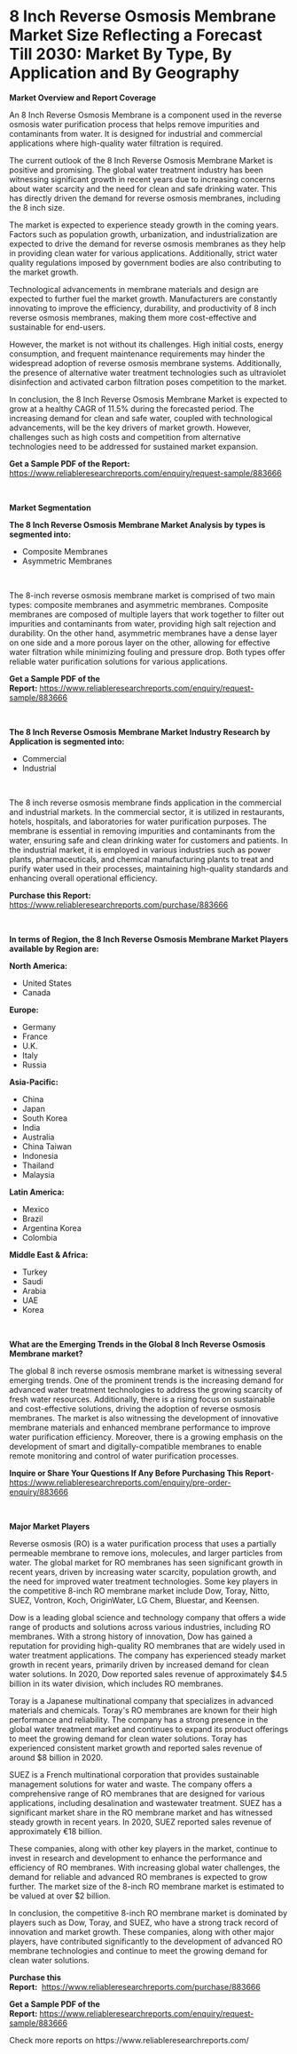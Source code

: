 <p><h1>8 Inch Reverse Osmosis Membrane Market Size Reflecting a Forecast Till 2030: Market By Type, By Application and By Geography</h1></p><p><strong>Market Overview and Report Coverage</strong></p>
<p><p>An 8 Inch Reverse Osmosis Membrane is a component used in the reverse osmosis water purification process that helps remove impurities and contaminants from water. It is designed for industrial and commercial applications where high-quality water filtration is required.</p><p>The current outlook of the 8 Inch Reverse Osmosis Membrane Market is positive and promising. The global water treatment industry has been witnessing significant growth in recent years due to increasing concerns about water scarcity and the need for clean and safe drinking water. This has directly driven the demand for reverse osmosis membranes, including the 8 inch size.</p><p>The market is expected to experience steady growth in the coming years. Factors such as population growth, urbanization, and industrialization are expected to drive the demand for reverse osmosis membranes as they help in providing clean water for various applications. Additionally, strict water quality regulations imposed by government bodies are also contributing to the market growth.</p><p>Technological advancements in membrane materials and design are expected to further fuel the market growth. Manufacturers are constantly innovating to improve the efficiency, durability, and productivity of 8 inch reverse osmosis membranes, making them more cost-effective and sustainable for end-users.</p><p>However, the market is not without its challenges. High initial costs, energy consumption, and frequent maintenance requirements may hinder the widespread adoption of reverse osmosis membrane systems. Additionally, the presence of alternative water treatment technologies such as ultraviolet disinfection and activated carbon filtration poses competition to the market.</p><p>In conclusion, the 8 Inch Reverse Osmosis Membrane Market is expected to grow at a healthy CAGR of 11.5% during the forecasted period. The increasing demand for clean and safe water, coupled with technological advancements, will be the key drivers of market growth. However, challenges such as high costs and competition from alternative technologies need to be addressed for sustained market expansion.</p></p>
<p><strong>Get a Sample PDF of the Report:</strong> <a href="https://www.reliableresearchreports.com/enquiry/request-sample/883666">https://www.reliableresearchreports.com/enquiry/request-sample/883666</a></p>
<p>&nbsp;</p>
<p><strong>Market Segmentation</strong></p>
<p><strong>The 8 Inch Reverse Osmosis Membrane Market Analysis by types is segmented into:</strong></p>
<p><ul><li>Composite Membranes</li><li>Asymmetric Membranes</li></ul></p>
<p>&nbsp;</p>
<p><p>The 8-inch reverse osmosis membrane market is comprised of two main types: composite membranes and asymmetric membranes. Composite membranes are composed of multiple layers that work together to filter out impurities and contaminants from water, providing high salt rejection and durability. On the other hand, asymmetric membranes have a dense layer on one side and a more porous layer on the other, allowing for effective water filtration while minimizing fouling and pressure drop. Both types offer reliable water purification solutions for various applications.</p></p>
<p><strong>Get a Sample PDF of the Report:</strong>&nbsp;<a href="https://www.reliableresearchreports.com/enquiry/request-sample/883666">https://www.reliableresearchreports.com/enquiry/request-sample/883666</a></p>
<p>&nbsp;</p>
<p><strong>The 8 Inch Reverse Osmosis Membrane Market Industry Research by Application is segmented into:</strong></p>
<p><ul><li>Commercial</li><li>Industrial</li></ul></p>
<p>&nbsp;</p>
<p><p>The 8 inch reverse osmosis membrane finds application in the commercial and industrial markets. In the commercial sector, it is utilized in restaurants, hotels, hospitals, and laboratories for water purification purposes. The membrane is essential in removing impurities and contaminants from the water, ensuring safe and clean drinking water for customers and patients. In the industrial market, it is employed in various industries such as power plants, pharmaceuticals, and chemical manufacturing plants to treat and purify water used in their processes, maintaining high-quality standards and enhancing overall operational efficiency.</p></p>
<p><strong>Purchase this Report:</strong>&nbsp; <a href="https://www.reliableresearchreports.com/purchase/883666">https://www.reliableresearchreports.com/purchase/883666</a></p>
<p>&nbsp;</p>
<p><strong>In terms of Region, the 8 Inch Reverse Osmosis Membrane Market Players available by Region are:</strong></p>
<p>
    <p> <strong> North America: </strong>
        <ul>
            <li>United States</li>
            <li>Canada</li>
        </ul>
        </p> 
    <p> <strong> Europe: </strong>
        <ul>
            <li>Germany</li>
            <li>France</li>
            <li>U.K.</li>
            <li>Italy</li>
            <li>Russia</li>
        </ul>
        </p> 
    <p> <strong> Asia-Pacific: </strong>
        <ul>
            <li>China</li>
            <li>Japan</li>
            <li>South Korea</li>
            <li>India</li>
            <li>Australia</li>
            <li>China Taiwan</li>
            <li>Indonesia</li>
            <li>Thailand</li>
            <li>Malaysia</li>
        </ul>
        </p> 
    <p> <strong> Latin America: </strong>
        <ul>
            <li>Mexico</li>
            <li>Brazil</li>
            <li>Argentina Korea</li>
            <li>Colombia</li>
        </ul>
        </p> 
    <p> <strong> Middle East & Africa: </strong>
        <ul>
            <li>Turkey</li>
            <li>Saudi</li>
            <li>Arabia</li>
            <li>UAE</li>
            <li>Korea</li>
        </ul>
    </p>
    </p>
<p>&nbsp;</p>
<p><strong>What are the Emerging Trends in the Global 8 Inch Reverse Osmosis Membrane market?</strong></p>
<p><p>The global 8 inch reverse osmosis membrane market is witnessing several emerging trends. One of the prominent trends is the increasing demand for advanced water treatment technologies to address the growing scarcity of fresh water resources. Additionally, there is a rising focus on sustainable and cost-effective solutions, driving the adoption of reverse osmosis membranes. The market is also witnessing the development of innovative membrane materials and enhanced membrane performance to improve water purification efficiency. Moreover, there is a growing emphasis on the development of smart and digitally-compatible membranes to enable remote monitoring and control of water purification processes.</p></p>
<p><strong>Inquire or Share Your Questions If Any Before Purchasing This Report</strong>- <a href="https://www.reliableresearchreports.com/enquiry/pre-order-enquiry/883666">https://www.reliableresearchreports.com/enquiry/pre-order-enquiry/883666</a></p>
<p>&nbsp;</p>
<p><strong>Major Market Players</strong></p>
<p><p>Reverse osmosis (RO) is a water purification process that uses a partially permeable membrane to remove ions, molecules, and larger particles from water. The global market for RO membranes has seen significant growth in recent years, driven by increasing water scarcity, population growth, and the need for improved water treatment technologies. Some key players in the competitive 8-inch RO membrane market include Dow, Toray, Nitto, SUEZ, Vontron, Koch, OriginWater, LG Chem, Bluestar, and Keensen.</p><p>Dow is a leading global science and technology company that offers a wide range of products and solutions across various industries, including RO membranes. With a strong history of innovation, Dow has gained a reputation for providing high-quality RO membranes that are widely used in water treatment applications. The company has experienced steady market growth in recent years, primarily driven by increased demand for clean water solutions. In 2020, Dow reported sales revenue of approximately $4.5 billion in its water division, which includes RO membranes.</p><p>Toray is a Japanese multinational company that specializes in advanced materials and chemicals. Toray's RO membranes are known for their high performance and reliability. The company has a strong presence in the global water treatment market and continues to expand its product offerings to meet the growing demand for clean water solutions. Toray has experienced consistent market growth and reported sales revenue of around $8 billion in 2020.</p><p>SUEZ is a French multinational corporation that provides sustainable management solutions for water and waste. The company offers a comprehensive range of RO membranes that are designed for various applications, including desalination and wastewater treatment. SUEZ has a significant market share in the RO membrane market and has witnessed steady growth in recent years. In 2020, SUEZ reported sales revenue of approximately €18 billion.</p><p>These companies, along with other key players in the market, continue to invest in research and development to enhance the performance and efficiency of RO membranes. With increasing global water challenges, the demand for reliable and advanced RO membranes is expected to grow further. The market size of the 8-inch RO membrane market is estimated to be valued at over $2 billion.</p><p>In conclusion, the competitive 8-inch RO membrane market is dominated by players such as Dow, Toray, and SUEZ, who have a strong track record of innovation and market growth. These companies, along with other major players, have contributed significantly to the development of advanced RO membrane technologies and continue to meet the growing demand for clean water solutions.</p></p>
<p><strong>Purchase this Report:</strong>&nbsp;&nbsp;<a href="https://www.reliableresearchreports.com/purchase/883666">https://www.reliableresearchreports.com/purchase/883666</a></p>
<p></p>
<p><strong>Get a Sample PDF of the Report:</strong>&nbsp;<a href="https://www.reliableresearchreports.com/enquiry/request-sample/883666">https://www.reliableresearchreports.com/enquiry/request-sample/883666</a></p>
<p>Check more reports on https://www.reliableresearchreports.com/</p>